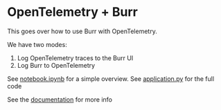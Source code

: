 <!--
     Licensed to the Apache Software Foundation (ASF) under one
     or more contributor license agreements.  See the NOTICE file
     distributed with this work for additional information
     regarding copyright ownership.  The ASF licenses this file
     to you under the Apache License, Version 2.0 (the
     "License"); you may not use this file except in compliance
     with the License.  You may obtain a copy of the License at

       http://www.apache.org/licenses/LICENSE-2.0

     Unless required by applicable law or agreed to in writing,
     software distributed under the License is distributed on an
     "AS IS" BASIS, WITHOUT WARRANTIES OR CONDITIONS OF ANY
     KIND, either express or implied.  See the License for the
     specific language governing permissions and limitations
     under the License.
-->

# OpenTelemetry + Burr

This goes over how to use Burr with OpenTelemetry.

We have two modes:

1. Log OpenTelemetry traces to the Burr UI
2. Log Burr to OpenTelemetry

See [notebook.ipynb](./notebook.ipynb) for a simple overview.
See [application.py](./application.py) for the full code

See the [documentation](https://burr.dagworks.io/concepts/additional-visibility/#open-telemetry) for more info
